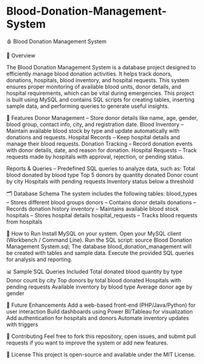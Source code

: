 # Blood-Donation-Management-System

🩸 Blood Donation Management System

📌 Overview

The Blood Donation Management System is a database project designed to efficiently manage blood donation activities. It helps track donors, donations, hospitals, blood inventory, and hospital requests. This system ensures proper monitoring of available blood units, donor details, and hospital requirements, which can be vital during emergencies.
This project is built using MySQL and contains SQL scripts for creating tables, inserting sample data, and performing queries to generate useful insights.

🎯 Features
Donor Management – Store donor details like name, age, gender, blood group, contact info, city, and registration date.
Blood Inventory – Maintain available blood stock by type and update automatically with donations and requests.
Hospital Records – Keep hospital details and manage their blood requests.
Donation Tracking – Record donation events with donor details, date, and reason for donation.
Hospital Requests – Track requests made by hospitals with approval, rejection, or pending status.

Reports & Queries – Predefined SQL queries to analyze data, such as:
Total blood donated by blood type
Top 5 donors by quantity donated
Donor count by city
Hospitals with pending requests
Inventory status below a threshold

🗂️ Database Schema
The system includes the following tables:
blood_types – Stores different blood groups
donors – Contains donor details
donations – Records donation history
inventory – Maintains available blood stock
hospitals – Stores hospital details
hospital_requests – Tracks blood requests from hospitals

🚀 How to Run
Install MySQL on your system.
Open your MySQL client (Workbench / Command Line).
Run the SQL script:
source Blood Donation Management System.sql;
The database blood_donation_management will be created with tables and sample data.
Execute the provided SQL queries for analysis and reporting.

📊 Sample SQL Queries Included
Total donated blood quantity by type
Donor count by city
Top donors by total blood donated
Hospitals with pending requests
Available inventory by blood type
Average donor age by gender

🔮 Future Enhancements
Add a web-based front-end (PHP/Java/Python) for user interaction
Build dashboards using Power BI/Tableau for visualization
Add authentication for hospitals and donors
Automate inventory updates with triggers

🤝 Contributing
Feel free to fork this repository, open issues, and submit pull requests if you want to improve the system or add new features.

📜 License
This project is open-source and available under the MIT License.
